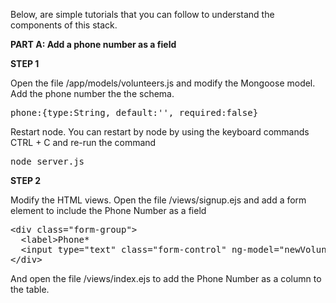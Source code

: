 Below, are simple tutorials that you can follow to understand the components of this stack.

<b>PART A: Add a phone number as a field</b>

<b>STEP 1</b>

Open the file /app/models/volunteers.js and modify the Mongoose model. Add the phone number the the schema.

<pre>
phone:{type:String, default:'', required:false}
</pre>

Restart node. You can restart by node by using the keyboard commands CTRL + C and re-run the command <pre>node server.js</pre>

<b>STEP 2</b>

Modify the HTML views.
Open the file /views/signup.ejs and add a form element to include the Phone Number as a field

<pre>
&#60;div class="form-group">
  &#60;label>Phone*</label>
  &#60;input type="text" class="form-control" ng-model="newVolunteer.phone" name="title" required/>
&#60;/div>
</pre>

And open the file /views/index.ejs to add the Phone Number as a column to the table. 

